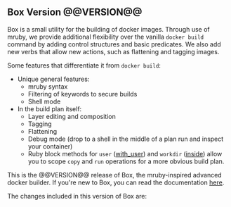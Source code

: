 ## Box Version @@VERSION@@

Box is a small utility for the building of docker images. Through use of mruby,
we provide additional flexibility over the vanilla `docker build` command by
adding control structures and basic predicates. We also add new verbs that
allow new actions, such as flattening and tagging images.

Some features that differentiate it from `docker build`:

* Unique general features:
  * mruby syntax
  * Filtering of keywords to secure builds
  * Shell mode
* In the build plan itself:
  * Layer editing and composition
  * Tagging
  * Flattening
  * Debug mode (drop to a shell in the middle of a plan run and inspect your container)
  * Ruby block methods for `user` ([with\_user](https://erikh.github.io/user-guide/verbs/#with95user)) and `workdir` ([inside](https://erikh.github.io/user-guide/verbs/#inside)) allow
    you to scope `copy` and `run` operations for a more obvious build plan.


This is the @@VERSION@@ release of Box, the mruby-inspired advanced docker
builder. If you're new to Box, you can read the documentation [here](https://erikh.github.io/box/).

The changes included in this version of Box are:

